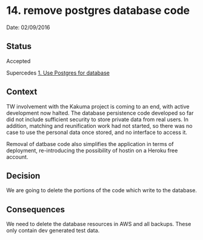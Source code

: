 # 14. remove postgres database code

Date: 02/09/2016

## Status

Accepted

Supercedes [1. Use Postgres for database](0012-use-postgres-for-database.md)

## Context

TW involvement with the Kakuma project is coming to an end, with active development now halted. The database persistence code developed so far did not include sufficient security to store private data from real users. In addition, matching and reunification work had not started, so there was no case to use the personal data once stored, and no interface to access it.

Removal of datbase code also simplifies the application in terms of deployment, re-introducing the possibility of hostin on a Heroku free account.

## Decision

We are going to delete the portions of the code which write to the database.

## Consequences

We need to delete the database resources in AWS and all backups. These only contain dev generated test data.
